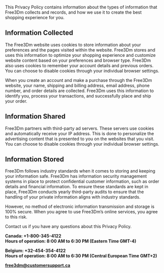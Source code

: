 ﻿This Privacy Policy contains information about the types of information that Free3Dm collects and records, and how we use it to create the best shopping experience for you.

## Information Collected

The Free3Dm website uses cookies to store information about your preferences and the pages visited within the website. Free3Dm stores and uses this information to optimize your shopping experience and customize website content based on your preferences and browser type. Free3Dm also uses cookies to remember your account details and previous orders. You can choose to disable cookies through your individual browser settings.

When you create an account and make a purchase through the Free3Dm website, your name, shipping and billing address, email address, phone number, and order details are collected. Free3Dm uses this information to identify you, process your transactions, and successfully place and ship your order.

## Information Shared

Free3Dm partners with third-party ad servers. These servers use cookies and automatically receive your IP address. This is done to personalize the advertising content that is presented to you on the websites that you visit. You can choose to disable cookies through your individual browser settings.

## Information Stored

Free3Dm follows industry standards when it comes to storing and keeping your information safe. Free3Dm has information security management systems in place to protect confidential customer information, such as order details and financial information. To ensure these standards are kept in place, Free3Dm conducts yearly third-party audits to ensure that the handling of your private information aligns with industry standards.

However, no method of electronic information transmission and storage is 100% secure. When you agree to use Free3Dm’s online services, you agree to this risk.

Contact us if you have any questions about this Privacy Policy.

**Canada: +1-800-345-4122  
Hours of operation: 8:00 AM to 6:30 PM (Eastern Time GMT-4)**

**Belgium: +32-454-354-4122  
Hours of operation: 8:00 AM to 6:30 PM (Central European Time GMT+2)**

[**free3dm@customersupport.ca**](mailto:free3dm@customersupport.ca)
